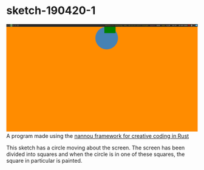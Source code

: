 # sketch-190420-1
![screenshot](/sketch-190420-1/screen.png)
A program made using the [nannou framework for creative coding in Rust](https://nannou.cc)

This sketch has a circle moving about the screen. The screen has been divided into squares and when the circle is in one of these squares, the square in particular is painted.
